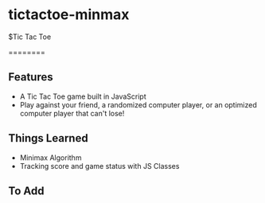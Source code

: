 # tictactoe-minmax
$Tic Tac Toe

========


Features
--------

- A Tic Tac Toe game built in JavaScript
- Play against your friend, a randomized computer player, or an optimized computer player that can't lose!


Things Learned
-------

- Minimax Algorithm
- Tracking score and game status with JS Classes


To Add
-------
